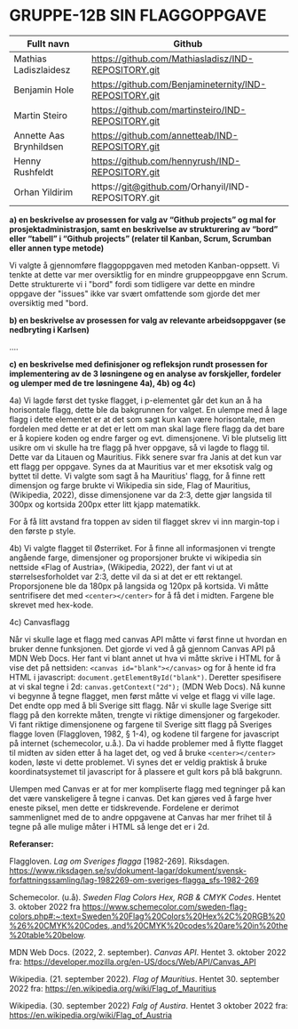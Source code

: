 # GRUPPE-12B SIN FLAGGOPPGAVE

| Fullt navn |	Github |
| -----------| --------- |
| Mathias Ladiszlaidesz |	https://github.com/Mathiasladisz/IND-REPOSITORY.git |
| Benjamin Hole |	https://github.com/Benjamineternity/IND-REPOSITORY.git |
| Martin Steiro |	https://github.com/martinsteiro/IND-REPOSITORY.git |
| Annette Aas Brynhildsen	| https://github.com/annetteab/IND-REPOSITORY.git |
| Henny Rushfeldt |	https://github.com/hennyrush/IND-REPOSITORY.git |
| Orhan Yildirim |	https://git@github.com/Orhanyil/IND-REPOSITORY.git |

**a)  en beskrivelse av prosessen for valg av “Github projects” og mal for prosjektadministrasjon, samt en beskrivelse av strukturering av “bord” eller “tabell” i “Github projects” (relater til Kanban, Scrum, Scrumban eller annen type metode)**

Vi valgte å gjennomføre flaggoppgaven med metoden Kanban-oppsett. Vi tenkte at dette var mer oversiktlig for en mindre gruppeoppgave enn Scrum. Dette strukturerte vi i "bord" fordi som tidligere var dette en mindre oppgave der "issues" ikke var svært omfattende som gjorde det mer oversiktig med "bord. 

**b) en beskrivelse av prosessen for valg av relevante arbeidsoppgaver (se nedbryting i Karlsen)**

....

**c) en beskrivelse med definisjoner og refleksjon rundt prosessen for implementering av de 3 løsningene og en analyse av forskjeller, fordeler og ulemper med de tre løsningene 4a), 4b) og 4c)**


4a)
Vi lagde først det tyske flagget, i p-elementet går det kun an å ha horisontale flagg, dette ble da bakgrunnen for valget. En ulempe med å lage flagg i dette elementet er at det som sagt kun kan være horisontale, men fordelen med dette er at det er lett om man skal lage flere flagg da det bare er å kopiere koden og endre farger og evt. dimensjonene. 
Vi ble plutselig litt usikre om vi skulle ha tre flagg på hver oppgave, så vi lagde to flagg til. Dette var da Litauen og Mauritius. Fikk senere svar fra Janis at det kun var ett flagg per oppgave. Synes da at Mauritius var et mer eksotisk valg og byttet til dette.
Vi valgte som sagt å ha Mauritius' flagg, for å finne rett dimensjon og farge brukte vi Wikipedia sin side, Flag of Mauritius, (Wikipedia, 2022), disse dimensjonene var da 2:3, dette gjør langsida til 300px og kortsida 200px etter litt kjapp matematikk. 

For å få litt avstand fra toppen av siden til flagget skrev vi inn margin-top i den første p style. 

4b)
Vi valgte flagget til Østerriket. For å finne all informasjonen vi trengte angående farge, dimensjoner og proporsjoner brukte vi wikipedia sin nettside «Flag of Austria», (Wikipedia, 2022), der fant vi ut at størrelsesforholdet var 2:3, dette vil da si at det er ett rektangel. Proporsjonene ble da 180px på langsida og 120px på kortsida. Vi måtte sentrifisere det med ```<center></center>``` for å få det i midten. Fargene ble skrevet med hex-kode.

4c) Canvasflagg

Når vi skulle lage et flagg med canvas API måtte vi først finne ut hvordan en bruker denne funksjonen. Det gjorde vi ved å gå gjennom Canvas API på MDN Web Docs. Her fant vi blant annet ut hva vi måtte skrive i HTML for å vise det på nettsiden: ```<canvas id="blank"></canvas>``` og for å hente id fra HTML i javascript: ```document.getElementById("blank")```. Deretter spesifisere at vi skal tegne i 2d: ```canvas.getContext("2d");``` (MDN Web Docs). Nå kunne vi begynne å tegne flagget, men først måtte vi velge et flagg vi ville lage. Det endte opp med å bli Sverige sitt flagg. Når vi skulle lage Sverige sitt flagg på den korrekte måten, trengte vi riktige dimensjoner og fargekoder. Vi fant riktige dimensjonene og fargene til Sverige sitt flagg på Sveriges flagge loven (Flaggloven, 1982, § 1-4), og  kodene til fargene for javascript på internet (schemecolor, u.å.). Da vi hadde problemer med å flytte flagget til midten av siden etter å ha
laget det, og ved å bruke ```<center></center>``` koden, løste vi dette problemet. Vi synes det er veldig praktisk å bruke koordinatsystemet til javascript for å plassere et gult kors på blå bakgrunn.

Ulempen med Canvas er at for mer kompliserte flagg med tegninger på kan det være vanskeligere å tegne i canvas. Det kan gjøres ved å farge hver eneste piksel, men dette er tidskrevende. Fordelene er derimot sammenlignet med de to andre oppgavene at Canvas har mer frihet til å tegne på alle mulige måter i HTML så lenge det er i 2d. 




**Referanser:**

Flaggloven. *Lag om Sveriges flagga* [1982-269]. Riksdagen. https://www.riksdagen.se/sv/dokument-lagar/dokument/svensk-forfattningssamling/lag-1982269-om-sveriges-flagga_sfs-1982-269

Schemecolor. (u.å). *Sweden Flag Colors Hex, RGB & CMYK Codes*. Hentet 3. oktober 2022 fra https://www.schemecolor.com/sweden-flag-colors.php#:~:text=Sweden%20Flag%20Colors%20Hex%2C%20RGB%20%26%20CMYK%20Codes.,and%20CMYK%20codes%20are%20in%20the%20table%20below.

MDN Web Docs. (2022, 2. september). *Canvas API*. Hentet 3. oktober 2022 fra: https://developer.mozilla.org/en-US/docs/Web/API/Canvas_API

Wikipedia. (21. september 2022). *Flag of Mauritius*. Hentet 30. september 2022 fra:
https://en.wikipedia.org/wiki/Flag_of_Mauritius

Wikipedia. (30. september 2022) *Falg of Austira*. Hentet 3 oktober 2022 fra: https://en.wikipedia.org/wiki/Flag_of_Austria

